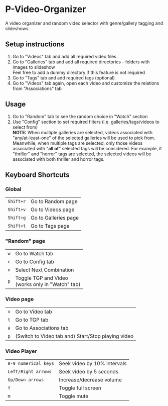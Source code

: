 # P-Video-Organizer

A video organizer and random video selector with genre/gallery tagging and slideshows.

## Setup instructions

1. Go to "Videos" tab and add all required video files
2. Go to "Galleries" tab and add all required directories - folders with images to slideshow<br/>
   Feel free to add a dummy directory if this feature is not required
3. Go to "Tags" tab and add required tags (optional)
4. Go to "Videos" tab again, open each video and customize the relations from "Associations" tab

## Usage

1. Go to "Random" tab to see the random choice in "Watch" section
2. Use "Config" section to set required filters (i.e. galleries/tags/videos to select from)<br/>
   **NOTE:** When multiple galleries are selected, videos associated with "any/at-least-one" of the selected galleries will be used to pick from.<br/>
   Meanwhile, when multiple tags are selected, only those videos associated with "**all of**" selected tags will be considered.
   For example, if "thriller" and "horror" tags are selected, the selected videos will be associated with both thriller and horror tags.

## Keyboard Shortcuts

### Global

|           |                      |
| --------- | -------------------- |
| `Shift+r` | Go to Random page    |
| `Shift+v` | Go to Videos page    |
| `Shift+g` | Go to Galleries page |
| `Shift+t` | Go to Tags page      |

### "Random" page

|     |                                                      |
| --- | ---------------------------------------------------- |
| `w` | Go to Watch tab                                      |
| `c` | Go to Config tab                                     |
| `n` | Select Next Combination                              |
| `p` | Toggle TGP and Video<br/>(works only in "Watch" tab) |

### Video page

|     |                                                    |
| --- | -------------------------------------------------- |
| `v` | Go to Video tab                                    |
| `t` | Go to TGP tab                                      |
| `a` | Go to Associations tab                             |
| `p` | (Switch to Video tab and) Start/Stop playing video |

### Video Player

|                      |                             |
| -------------------- | --------------------------- |
| `0-9 numerical keys` | Seek video by 10% intervals |
| `Left/Right arrows`  | Seek video by 5 seconds     |
| `Up/Down arrows`     | Increase/decrease volume    |
| `f`                  | Toggle full screen          |
| `m`                  | Toggle mute                 |

